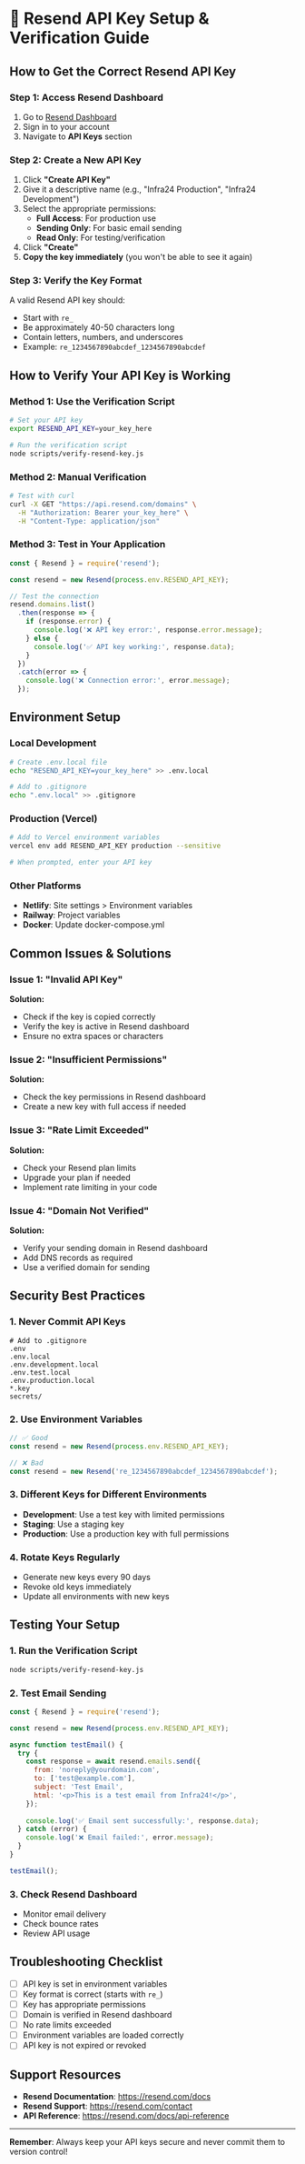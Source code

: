 # 📧 Resend API Key Setup & Verification Guide

## **How to Get the Correct Resend API Key**

### **Step 1: Access Resend Dashboard**
1. Go to [Resend Dashboard](https://resend.com/api-keys)
2. Sign in to your account
3. Navigate to **API Keys** section

### **Step 2: Create a New API Key**
1. Click **"Create API Key"**
2. Give it a descriptive name (e.g., "Infra24 Production", "Infra24 Development")
3. Select the appropriate permissions:
   - **Full Access**: For production use
   - **Sending Only**: For basic email sending
   - **Read Only**: For testing/verification
4. Click **"Create"**
5. **Copy the key immediately** (you won't be able to see it again)

### **Step 3: Verify the Key Format**
A valid Resend API key should:
- Start with `re_`
- Be approximately 40-50 characters long
- Contain letters, numbers, and underscores
- Example: `re_1234567890abcdef_1234567890abcdef`

## **How to Verify Your API Key is Working**

### **Method 1: Use the Verification Script**
```bash
# Set your API key
export RESEND_API_KEY=your_key_here

# Run the verification script
node scripts/verify-resend-key.js
```

### **Method 2: Manual Verification**
```bash
# Test with curl
curl -X GET "https://api.resend.com/domains" \
  -H "Authorization: Bearer your_key_here" \
  -H "Content-Type: application/json"
```

### **Method 3: Test in Your Application**
```javascript
const { Resend } = require('resend');

const resend = new Resend(process.env.RESEND_API_KEY);

// Test the connection
resend.domains.list()
  .then(response => {
    if (response.error) {
      console.log('❌ API key error:', response.error.message);
    } else {
      console.log('✅ API key working:', response.data);
    }
  })
  .catch(error => {
    console.log('❌ Connection error:', error.message);
  });
```

## **Environment Setup**

### **Local Development**
```bash
# Create .env.local file
echo "RESEND_API_KEY=your_key_here" >> .env.local

# Add to .gitignore
echo ".env.local" >> .gitignore
```

### **Production (Vercel)**
```bash
# Add to Vercel environment variables
vercel env add RESEND_API_KEY production --sensitive

# When prompted, enter your API key
```

### **Other Platforms**
- **Netlify**: Site settings > Environment variables
- **Railway**: Project variables
- **Docker**: Update docker-compose.yml

## **Common Issues & Solutions**

### **Issue 1: "Invalid API Key"**
**Solution:**
- Check if the key is copied correctly
- Verify the key is active in Resend dashboard
- Ensure no extra spaces or characters

### **Issue 2: "Insufficient Permissions"**
**Solution:**
- Check the key permissions in Resend dashboard
- Create a new key with full access if needed

### **Issue 3: "Rate Limit Exceeded"**
**Solution:**
- Check your Resend plan limits
- Upgrade your plan if needed
- Implement rate limiting in your code

### **Issue 4: "Domain Not Verified"**
**Solution:**
- Verify your sending domain in Resend dashboard
- Add DNS records as required
- Use a verified domain for sending

## **Security Best Practices**

### **1. Never Commit API Keys**
```gitignore
# Add to .gitignore
.env
.env.local
.env.development.local
.env.test.local
.env.production.local
*.key
secrets/
```

### **2. Use Environment Variables**
```javascript
// ✅ Good
const resend = new Resend(process.env.RESEND_API_KEY);

// ❌ Bad
const resend = new Resend('re_1234567890abcdef_1234567890abcdef');
```

### **3. Different Keys for Different Environments**
- **Development**: Use a test key with limited permissions
- **Staging**: Use a staging key
- **Production**: Use a production key with full permissions

### **4. Rotate Keys Regularly**
- Generate new keys every 90 days
- Revoke old keys immediately
- Update all environments with new keys

## **Testing Your Setup**

### **1. Run the Verification Script**
```bash
node scripts/verify-resend-key.js
```

### **2. Test Email Sending**
```javascript
const { Resend } = require('resend');

const resend = new Resend(process.env.RESEND_API_KEY);

async function testEmail() {
  try {
    const response = await resend.emails.send({
      from: 'noreply@yourdomain.com',
      to: ['test@example.com'],
      subject: 'Test Email',
      html: '<p>This is a test email from Infra24!</p>',
    });
    
    console.log('✅ Email sent successfully:', response.data);
  } catch (error) {
    console.log('❌ Email failed:', error.message);
  }
}

testEmail();
```

### **3. Check Resend Dashboard**
- Monitor email delivery
- Check bounce rates
- Review API usage

## **Troubleshooting Checklist**

- [ ] API key is set in environment variables
- [ ] Key format is correct (starts with `re_`)
- [ ] Key has appropriate permissions
- [ ] Domain is verified in Resend dashboard
- [ ] No rate limits exceeded
- [ ] Environment variables are loaded correctly
- [ ] API key is not expired or revoked

## **Support Resources**

- **Resend Documentation**: https://resend.com/docs
- **Resend Support**: https://resend.com/contact
- **API Reference**: https://resend.com/docs/api-reference

---

**Remember**: Always keep your API keys secure and never commit them to version control!
